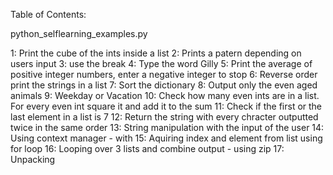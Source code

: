Table of Contents: 

python_selflearning_examples.py 

1: Print the cube of the ints inside a list
2: Prints a patern depending on users input
3: use the break
4: Type the word Gilly
5: Print the average of positive integer numbers, enter a negative integer to stop
6: Reverse order print the strings in a list
7: Sort the dictionary
8: Output only the even aged animals
9: Weekday or Vacation
10: Check how many even ints are in a list. For every even int square it and add it to the sum
11: Check if the first or the last element in a list is 7
12: Return the string with every chracter outputted twice in the same order
13: String manipulation with the input of the user
14: Using context manager - with
15: Aquiring index and element from list using for loop
16: Looping over 3 lists and combine output - using zip
17: Unpacking
